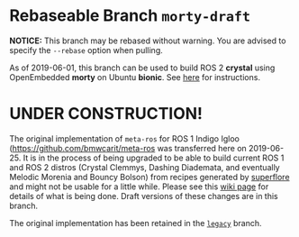 # Rebaseable Branch `morty-draft`

**NOTICE:** This branch may be rebased without warning. You are advised to
specify the `--rebase` option when pulling.

As of 2019-06-01, this branch can be used to build ROS 2 **crystal** using
OpenEmbedded **morty** on Ubuntu **bionic**. See
[here](https://github.com/ros/meta-ros/wiki/OpenEmbedded-Build-Instructions)
for instructions.

# UNDER CONSTRUCTION!

The original implementation of `meta-ros` for ROS 1 Indigo Igloo
(<https://github.com/bmwcarit/meta-ros> was transferred here on 2019-06-25. It
is in the process of being upgraded to be able to build current ROS 1 and ROS 2
distros (Crystal Clemmys, Dashing Diademata, and eventually Melodic Morenia and
Bouncy Bolson) from recipes generated by
[superflore](https://github.com/ros-infrastructure/superflore/) and might not be
usable for a little while. Please see this
[wiki page](https://github.com/ros/meta-ros/wiki/Superflore-OE-Recipe-Generation-Scheme)
for details of what is being done. Draft versions of these changes are in this branch.

The original implementation has been retained in the [`legacy`](https://github.com/ros/meta-ros/tree/legacy) branch.
